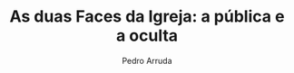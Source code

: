 ---
ID: 3264
title: 'As duas Faces da Igreja: a pública e a oculta'
image-xl: >
  https://assets.gruponews.com.br/gruponews/uploads/2013/03/pedro-3.jpg
image-l: >
  https://assets.gruponews.com.br/gruponews/uploads/2013/03/pedro-3-1280x483.jpg
image-sq-l: >
  https://assets.gruponews.com.br/gruponews/uploads/2013/03/pedro-3-1280x483.jpg
image-sq-m: >
  https://assets.gruponews.com.br/gruponews/uploads/2013/03/pedro-3-720x483.jpg
post_excerpt: ""
layout: audioevideo
permalink: >
  audioevideo/as-duas-faces-da-igreja-a-publica-e-a-oculta
published: true
categories: ""
tags: ""
author:
  - Pedro Arruda
wpcf-gn_audiovideo_data:
  - "1332547200"
wpcf-gn_audiovideo_audio:
  - >
    http://www.gruponews.com.br/wp-content/uploads/2013/03/006Pedro-Arruda-parte-3.mp3
wpcf-gn_post_autor:
  - Pedro Arruda
wpcf-gn_post_destaques:
  - destaque_novidade
post_date: 2013-03-24 00:49:48
---